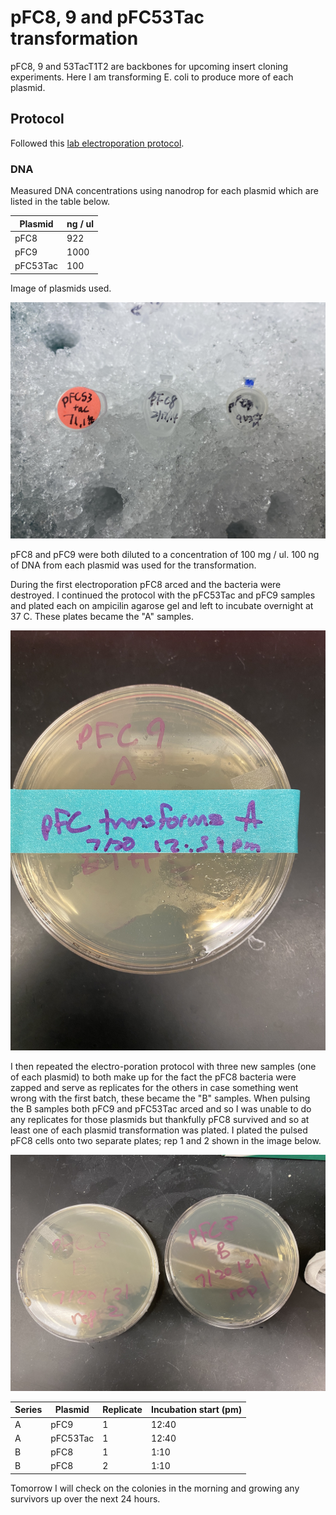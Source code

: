 # pFC8, 9 and pFC53Tac transformation

pFC8, 9 and 53TacT1T2 are backbones for upcoming insert cloning experiments.
Here I am transforming E. coli to produce more of each plasmid. 

## Protocol

Followed this [lab electroporation protocol](documents/Electroporation_of_E.coli.doc.pdf). 


### DNA 

Measured DNA concentrations using nanodrop for each plasmid which are listed in the table below.

| Plasmid  |  ng / ul  |
| ------   |   ------  |
| pFC8     |   922     |
| pFC9     |   1000    |
| pFC53Tac   |  100    |


Image of plasmids used.

![](images/IMG-4755.jpg)

pFC8 and pFC9 were both diluted to a concentration of 100 mg / ul. 100 ng of DNA from each plasmid was used for the transformation.

During the first electroporation pFC8 arced and the bacteria were destroyed. I continued the protocol with the
pFC53Tac and pFC9 samples and plated each on ampicilin agarose gel and left to incubate overnight at 37 C. These plates became the "A" samples. 

![](images/IMG-4756.jpg)

I then repeated the electro-poration protocol with three new samples (one of each plasmid) to both make up for the
fact the pFC8 bacteria were zapped and serve as replicates for the others in case something went wrong with the first batch, these became the "B" samples. When pulsing the B samples both pFC9 and pFC53Tac arced and so I was unable to do any replicates for those plasmids but thankfully pFC8 survived and so at least one of each plasmid transformation was plated. I plated the pulsed pFC8 cells onto two separate plates; rep 1 and 2 shown in the image below. 

![](images/IMG-4757.jpg)

|  Series  |   Plasmid  | Replicate | Incubation start (pm) |
|  ------  | -------    |  -------- |   ---------      |
|    A     |    pFC9    |     1     |       12:40      |
|    A     |  pFC53Tac  |     1     |       12:40      |
|    B     |  pFC8      |     1     |       1:10       |
|    B     |  pFC8      |     2     |       1:10       |

Tomorrow I will check on the colonies in the morning and
growing any survivors up over the next 24 hours. 

